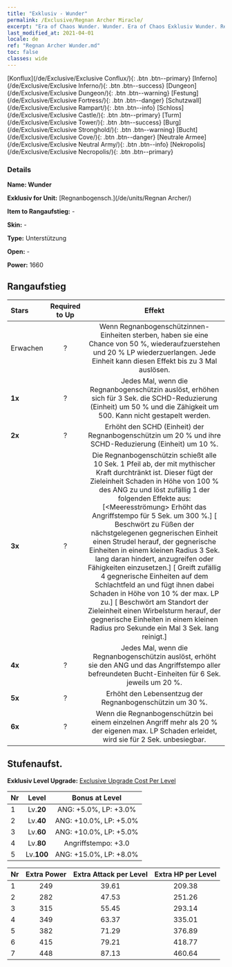 ```yaml
---
title: "Exklusiv - Wunder"
permalink: /Exclusive/Regnan Archer Miracle/
excerpt: "Era of Chaos Wunder. Wunder. Era of Chaos Exklusiv Wunder. Regnanbogensch. Exklusiv."
last_modified_at: 2021-04-01
locale: de
ref: "Regnan Archer Wunder.md"
toc: false
classes: wide
---
```

 [Konflux](/de/Exclusive/Exclusive Conflux/){: .btn .btn--primary} [Inferno](/de/Exclusive/Exclusive Inferno/){: .btn .btn--success} [Dungeon](/de/Exclusive/Exclusive Dungeon/){: .btn .btn--warning} [Festung](/de/Exclusive/Exclusive Fortress/){: .btn .btn--danger} [Schutzwall](/de/Exclusive/Exclusive Rampart/){: .btn .btn--info} [Schloss](/de/Exclusive/Exclusive Castle/){: .btn .btn--primary} [Turm](/de/Exclusive/Exclusive Tower/){: .btn .btn--success} [Burg](/de/Exclusive/Exclusive Stronghold/){: .btn .btn--warning} [Bucht](/de/Exclusive/Exclusive Cove/){: .btn .btn--danger} [Neutrale Armee](/de/Exclusive/Exclusive Neutral Army/){: .btn .btn--info} [Nekropolis](/de/Exclusive/Exclusive Necropolis/){: .btn .btn--primary} 

### Details
 **Name: Wunder** 

 **Exklusiv for Unit:** [Regnanbogensch.](/de/units/Regnan Archer/) 

 **Item to Rangaufstieg:** -

 **Skin:** -

 **Type:** Unterstützung

 **Open:** -

 **Power:** 1660

## Rangaufstieg

  |     Stars    |  Required to Up | Effekt |
  |:-------------|:---------------:|:---------------:|
  |  Erwachen  | ? | <Herz des Ozeans> Wenn Regnanbogenschützinnen-Einheiten sterben, haben sie eine Chance von 50 %, wiederaufzuerstehen und 20 % LP wiederzuerlangen. Jede Einheit kann diesen Effekt bis zu 3 Mal auslösen. |
  | **1x** <i class="fas fa-star"/> | ? | Jedes Mal, wenn die Regnanbogenschützin <Herz des Ozeans> auslöst, erhöhen sich für 3 Sek. die SCHD-Reduzierung (Einheit) um 50 % und die Zähigkeit um 500. Kann nicht gestapelt werden. |
  | **2x** <i class="fas fa-star"/> | ? | Erhöht den SCHD (Einheit) der Regnanbogenschützin um 20 % und ihre SCHD-Reduzierung (Einheit) um 10 %. |
  | **3x** <i class="fas fa-star"/> | ? | <Mythischer Pfeil> Die Regnanbogenschützin schießt alle 10 Sek. 1 Pfeil ab, der mit mythischer Kraft durchtränkt ist. Dieser fügt der Zieleinheit Schaden in Höhe von 100 % des ANG zu und löst zufällig 1 der folgenden Effekte aus:                  [<Meeresströmung> Erhöht das Angriffstempo für 5 Sek. um 300 %.] [<Meeresstrudel> Beschwört zu Füßen der nächstgelegenen gegnerischen Einheit einen Strudel herauf, der gegnerische Einheiten in einem kleinen Radius 3 Sek. lang daran hindert, anzugreifen oder Fähigkeiten einzusetzen.]                                 [<Sturm> Greift zufällig 4 gegnerische Einheiten auf dem Schlachtfeld an und fügt ihnen dabei Schaden in Höhe von 10 % der max. LP zu.]            [<Wirbelsturm> Beschwört am Standort der Zieleinheit einen Wirbelsturm herauf, der gegnerische Einheiten in einem kleinen Radius pro Sekunde ein Mal 3 Sek. lang reinigt.] |
  | **4x** <i class="fas fa-star"/> | ? | Jedes Mal, wenn die Regnanbogenschützin <Mythischer Pfeil> auslöst, erhöht sie den ANG und das Angriffstempo aller befreundeten Bucht-Einheiten für 6 Sek. jeweils um 20 %. |
  | **5x** <i class="fas fa-star"/> | ? | Erhöht den Lebensentzug der Regnanbogenschützin um 30 %. |
  | **6x** <i class="fas fa-star"/> | ? | <Sicherer Hafen> Wenn die Regnanbogenschützin bei einem einzelnen Angriff mehr als 20 % der eigenen max. LP Schaden erleidet, wird sie für 2 Sek. unbesiegbar. |


## Stufenaufst.
 **Exklusiv Level Upgrade:** [Exclusive Upgrade Cost Per Level](/Exclusive/ExclusiveUpgradeCostPerLevel/)

  |  Nr  |   Level  | Bonus at Level |
  |:-----|:--------:|:--------------:|
  | 1 | Lv.**20** | ANG: +5.0%, LP: +3.0% |
  | 2 | Lv.**40** | ANG: +10.0%, LP: +5.0% |
  | 3 | Lv.**60** | ANG: +10.0%, LP: +5.0% |
  | 4 | Lv.**80** | Angriffstempo: +3.0 |
  | 5 | Lv.**100** | ANG: +15.0%, LP: +8.0% |


  |  Nr  |  Extra Power | Extra Attack per Level | Extra HP per Level |
  |:-----|:--------:|:--------:|:--------:|
  | 1 | 249 | 39.61 | 209.38 |
  | 2 | 282 | 47.53 | 251.26 |
  | 3 | 315 | 55.45 | 293.14 |
  | 4 | 349 | 63.37 | 335.01 |
  | 5 | 382 | 71.29 | 376.89 |
  | 6 | 415 | 79.21 | 418.77 |
  | 7 | 448 | 87.13 | 460.64 |


